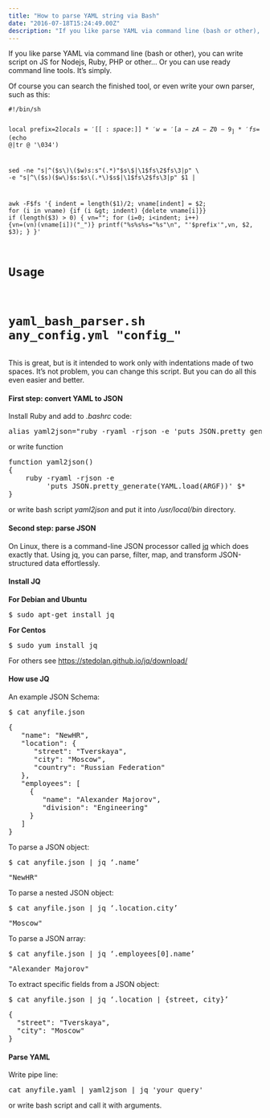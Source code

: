 ```yaml
---
title: "How to parse YAML string via Bash"
date: "2016-07-18T15:24:49.00Z"
description: "If you like parse YAML via command line (bash or other), you can write script on JS for Nodejs, Ruby, PHP or other… Or you can u"
---
```


<p>If you like parse YAML via command line (bash or other), you can write script on JS for Nodejs, Ruby, PHP or other… Or you can use ready command line tools. It’s simply.</p><p>Of course you can search the finished tool, or even write your own parser, such as this:</p><pre><code class="language-bash">#!/bin/sh

local prefix=$2
local s='[[:space:]]*' w='[a-zA-Z0-9_]*' fs=$(echo @|tr @ '\034')

sed -ne "s|^\($s\)\($w\)$s:$s\"\(.*\)\"$s\$|\1$fs\2$fs\3|p" \
     -e "s|^\($s\)\($w\)$s:$s\(.*\)$s\$|\1$fs\2$fs\3|p"  $1 |

awk -F$fs '{
   indent = length($1)/2;
   vname[indent] = $2;
   for (i in vname) {if (i &gt; indent) {delete vname[i]}}
   if (length($3) &gt; 0) {
      vn=""; for (i=0; i&lt;indent; i++) {vn=(vn)(vname[i])("_")}
      printf("%s%s%s=\"%s\"\n", "'$prefix'",vn, $2, $3);
   }
}'

# Usage
# yaml_bash_parser.sh any_config.yml "config_"</code></pre><!--kg-card-begin: html--><p>This is great, but is it intended to work only with indentations made of two spaces. It’s not problem, you can change this script. But you can do all this even easier and better.</p>
<h4>First step: convert YAML to JSON</h4>
<p>Install Ruby and add to <em>.bashrc</em> code:</p>
<pre>alias yaml2json="ruby -ryaml -rjson -e 'puts JSON.pretty_generate(YAML.load(ARGF))'"</pre>
<p>or write function</p>
<pre>function yaml2json()<br>{<br>    ruby -ryaml -rjson -e <br>         'puts JSON.pretty_generate(YAML.load(ARGF))' $*<br>}</pre>
<p>or write bash script <em>yaml2json</em> and put it into <em>/usr/local/bin</em> directory.</p>
<h4>Second step: parse JSON</h4>
<p>On Linux, there is a command-line JSON processor called <a href="http://list.xmodulo.com/jq.html" target="_blank" rel="noopener noreferrer">jq</a> which does exactly that. Using jq, you can parse, filter, map, and transform JSON-structured data effortlessly.</p>
<h4><strong>Install JQ</strong></h4>
<p><strong>For Debian and Ubuntu</strong></p>
<pre>$ sudo apt-get install jq</pre>
<p><strong>For Centos</strong></p>
<pre>$ sudo yum install jq</pre>
<p>For others see <a href="https://stedolan.github.io/jq/download/" target="_blank" rel="noopener noreferrer">https://stedolan.github.io/jq/download/</a></p>
<h4>How use JQ</h4>
<p>An example JSON Schema:</p>
<pre>$ cat anyfile.json</pre>
<pre>{<br>   "name": "NewHR",<br>   "location": {<br>      "street": "Tverskaya",<br>      "city": "Moscow",<br>      "country": "Russian Federation"<br>   },<br>   "employees": [<br>     {<br>        "name": "Alexander Majorov",<br>        "division": "Engineering"<br>     }<br>   ]<br>}</pre>
<p>To parse a JSON object:</p>
<pre>$ cat anyfile.json | jq ‘.name’</pre>
<pre>"NewHR"</pre>
<p>To parse a nested JSON object:</p>
<pre>$ cat anyfile.json | jq ‘.location.city’</pre>
<pre>"Moscow"</pre>
<p>To parse a JSON array:</p>
<pre>$ cat anyfile.json | jq ‘.employees[0].name’</pre>
<pre>"Alexander Majorov"</pre>
<p>To extract specific fields from a JSON object:</p>
<pre>$ cat anyfile.json | jq ‘.location | {street, city}’</pre>
<pre>{<br>  "street": "Tverskaya",<br>  "city": "Moscow"<br>}</pre>
<h4>Parse YAML</h4>
<p>Write pipe line:</p>
<pre>cat anyfile.yaml | yaml2json | jq 'your query'</pre>
<p>or write bash script and call it with arguments.</p>
<!--kg-card-end: html-->

